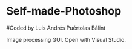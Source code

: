 # Self-made-Photoshop
#Coded by Luis Andrés Puértolas Bálint

Image processing GUI.
Open with Visual Studio.
